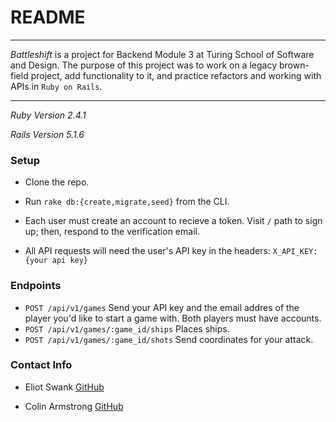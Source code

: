 # README

---

_Battleshift_ is a project for Backend Module 3 at Turing School of Software and Design. The purpose of this project was to work on a legacy brown-field project, add functionality to it, and practice refactors and working with APIs in `Ruby on Rails`.

---

_Ruby Version 2.4.1_

_Rails Version 5.1.6_

### Setup

- Clone the repo.

- Run `rake db:{create,migrate,seed}` from the CLI.

- Each user must create an account to recieve a token. Visit `/` path to sign up; then, respond to the verification email.

- All API requests will need the user's API key in the headers:
  `X_API_KEY: {your api key}`

### Endpoints

- `POST /api/v1/games` Send your API key and the email addres of the player you'd like to start a game with. Both players must have accounts.
- `POST /api/v1/games/:game_id/ships` Places ships.
- `POST /api/v1/games/:game_id/shots` Send coordinates for your attack.


### Contact Info

- Eliot Swank [GitHub](https://github.com/EMSwank)

- Colin Armstrong [GitHub](https://github.com/colinwarmstrong)
